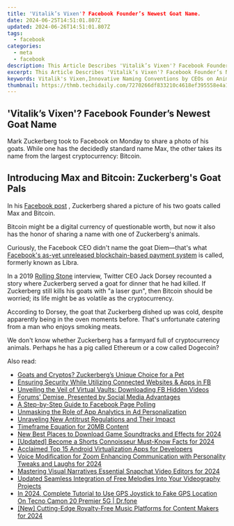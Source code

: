 ```yaml
---
title: 'Vitalik’s Vixen'? Facebook Founder’s Newest Goat Name.
date: 2024-06-25T14:51:01.807Z
updated: 2024-06-26T14:51:01.807Z
tags:
  - facebook
categories:
  - meta
  - facebook
description: This Article Describes 'Vitalik’s Vixen'? Facebook Founder’s Newest Goat Name.
excerpt: This Article Describes 'Vitalik’s Vixen'? Facebook Founder’s Newest Goat Name.
keywords: Vitalik's Vixen,Innovative Naming Conventions by CEOs on Animal Names,The Impact of Unique Animal Names in Business Marketing Strategies,Famous Entrepreneurs and Their Interest in Goats as Business Symbols,Exploring the Significance of 'Vixen' In Corporate Branding,How Social Media Influencers Use Animals to Connect with Audiences,The Role of Animal Naming in Personal Branding and Public Relations
thumbnail: https://thmb.techidaily.com/7270266df833210c4618ef395558e4a1dd14a566be785a358865debf94836fef.jpg
---
```


## 'Vitalik’s Vixen'? Facebook Founder’s Newest Goat Name

 Mark Zuckerberg took to Facebook on Monday to share a photo of his goats. While one has the decidedly standard name Max, the other takes its name from the largest cryptocurrency: Bitcoin.

## Introducing Max and Bitcoin: Zuckerberg's Goat Pals

 In his [Facebook post](https://www.facebook.com/zuck/posts/10112954515429031) , Zuckerberg shared a picture of his two goats called Max and Bitcoin.

 Bitcoin might be a digital currency of questionable worth, but now it also has the honor of sharing a name with one of Zuckerberg's animals.

 Curiously, the Facebook CEO didn't name the goat Diem—that's what [Facebook's as-yet unreleased blockchain-based payment system](https://www.makeuseof.com/what-is-the-facebook-backed-diem-cryptocurrency-and-can-you-trust-it/) is called, formerly known as Libra.

 In a 2019 [Rolling Stone](https://www.rollingstone.com/culture/culture-features/twitter-ceo-jack-dorsey-rolling-stone-interview-782298/) interview, Twitter CEO Jack Dorsey recounted a story where Zuckerberg served a goat for dinner that he had killed. If Zuckerberg still kills his goats with "a laser gun", then Bitcoin should be worried; its life might be as volatile as the cryptocurrency.

 According to Dorsey, the goat that Zuckerberg dished up was cold, despite apparently being in the oven moments before. That's unfortunate catering from a man who enjoys smoking meats.

 We don't know whether Zuckerberg has a farmyard full of cryptocurrency animals. Perhaps he has a pig called Ethereum or a cow called Dogecoin?


<ins class="adsbygoogle"
     style="display:block"
     data-ad-format="autorelaxed"
     data-ad-client="ca-pub-7571918770474297"
     data-ad-slot="1223367746"></ins>



<ins class="adsbygoogle"
     style="display:block"
     data-ad-client="ca-pub-7571918770474297"
     data-ad-slot="8358498916"
     data-ad-format="auto"
     data-full-width-responsive="true"></ins>

<span class="atpl-alsoreadstyle">Also read:</span>
<div><ul>
<li><a href="https://facebook.techidaily.com/1719145974820-goats-and-cryptos-zuckerbergs-unique-choice-for-a-pet/"><u>Goats and Cryptos? Zuckerberg’s Unique Choice for a Pet</u></a></li>
<li><a href="https://facebook.techidaily.com/ensuring-security-while-utilizing-connected-websites-and-apps-in-fb/"><u>Ensuring Security While Utilizing Connected Websites & Apps in FB</u></a></li>
<li><a href="https://facebook.techidaily.com/unveiling-the-veil-of-virtual-vaults-downloading-fb-hidden-videos/"><u>Unveiling the Veil of Virtual Vaults: Downloading FB Hidden Videos</u></a></li>
<li><a href="https://facebook.techidaily.com/forums-demise-presented-by-social-media-advantages/"><u>Forums' Demise, Presented by Social Media Advantages</u></a></li>
<li><a href="https://facebook.techidaily.com/a-step-by-step-guide-to-facebook-page-polling/"><u>A Step-by-Step Guide to Facebook Page Polling</u></a></li>
<li><a href="https://facebook.techidaily.com/unmasking-the-role-of-app-analytics-in-ad-personalization/"><u>Unmasking the Role of App Analytics in Ad Personalization</u></a></li>
<li><a href="https://facebook.techidaily.com/unraveling-new-antitrust-regulations-and-their-impact/"><u>Unraveling New Antitrust Regulations and Their Impact</u></a></li>
<li><a href="https://extra-hints.techidaily.com/timeframe-equation-for-20mb-content/"><u>Timeframe Equation for 20MB Content</u></a></li>
<li><a href="https://audio-editing.techidaily.com/new-best-places-to-download-game-soundtracks-and-effects-for-2024/"><u>New Best Places to Download Game Soundtracks and Effects for 2024</u></a></li>
<li><a href="https://facebook-video-footage.techidaily.com/updated-become-a-shorts-connoisseur-must-know-facts-for-2024/"><u>[Updated] Become a Shorts Connoisseur  Must-Know Facts for 2024</u></a></li>
<li><a href="https://screen-video-capture.techidaily.com/acclaimed-top-15-android-virtualization-apps-for-developers/"><u>Acclaimed Top 15 Android Virtualization Apps for Developers</u></a></li>
<li><a href="https://audio-shaping.techidaily.com/voice-modification-for-zoom-enhancing-communication-with-personality-tweaks-and-laughs-for-2024/"><u>Voice Modification for Zoom Enhancing Communication with Personality Tweaks and Laughs for 2024</u></a></li>
<li><a href="https://snapchat-videos.techidaily.com/mastering-visual-narratives-essential-snapchat-video-editors-for-2024/"><u>Mastering Visual Narratives  Essential Snapchat Video Editors for 2024</u></a></li>
<li><a href="https://audio-shaping.techidaily.com/updated-seamless-integration-of-free-melodies-into-your-videography-projects/"><u>Updated Seamless Integration of Free Melodies Into Your Videography Projects</u></a></li>
<li><a href="https://review-topics.techidaily.com/in-2024-complete-tutorial-to-use-gps-joystick-to-fake-gps-location-on-tecno-camon-20-premier-5g-drfone-by-drfone-virtual-android/"><u>In 2024, Complete Tutorial to Use GPS Joystick to Fake GPS Location On Tecno Camon 20 Premier 5G | Dr.fone</u></a></li>
<li><a href="https://facebook-video-share.techidaily.com/new-cutting-edge-royalty-free-music-platforms-for-content-makers-for-2024/"><u>[New] Cutting-Edge Royalty-Free Music Platforms for Content Makers for 2024</u></a></li>
</ul></div>
